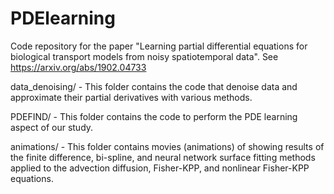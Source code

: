 # PDElearning
Code repository for the paper "Learning partial differential equations for biological transport models from noisy spatiotemporal data". See https://arxiv.org/abs/1902.04733

data_denoising/ - This folder contains the code that denoise data and approximate their partial derivatives with various methods.

PDEFIND/ - This folder contains the code to perform the PDE learning aspect of our study.

animations/ - This folder contains movies (animations) of showing results of the finite difference, bi-spline, and neural network surface fitting methods applied to the advection diffusion, Fisher-KPP, and nonlinear Fisher-KPP equations.


